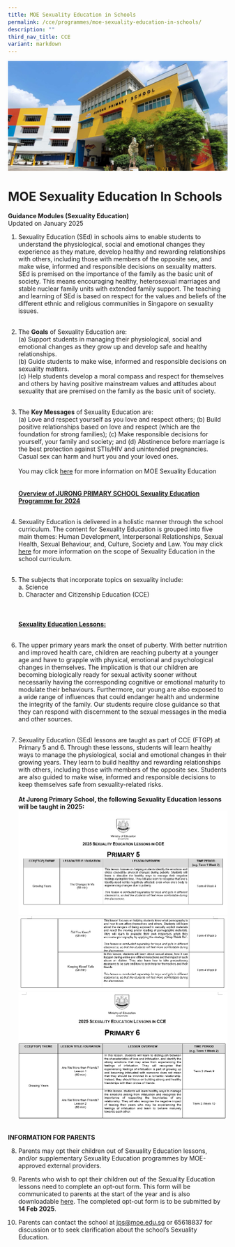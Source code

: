 ```yaml
---
title: MOE Sexuality Education in Schools
permalink: /cce/programmes/moe-sexuality-education-in-schools/
description: ""
third_nav_title: CCE
variant: markdown
---
```

![](/images/JPS_School_Front_Banner.jpg)

MOE Sexuality Education In Schools
==================================

**Guidance Modules (Sexuality Education)**<br>
Updated on January 2025

1.	Sexuality Education (SEd) in schools aims to enable students to understand the physiological, social and emotional changes they experience as they mature, develop healthy and rewarding relationships with others, including those with members of the opposite sex, and make wise, informed and responsible decisions on sexuality matters. SEd is premised on the importance of the family as the basic unit of society. This means encouraging healthy, heterosexual marriages and stable nuclear family units with extended family support. The teaching and learning of SEd is based on respect for the values and beliefs of the different ethnic and religious communities in Singapore on sexuality issues.
<br><br>
2.	The **Goals** of Sexuality Education are: <br>
(a)	Support students in managing their physiological, social and emotional changes as they grow up and develop safe and healthy relationships. <br>
(b)	Guide students to make wise, informed and responsible decisions on sexuality matters. <br>
(c)	Help students develop a moral compass and respect for themselves and others by having positive mainstream values and attitudes about sexuality that are premised on the family as the basic unit of society. 
<br><br>
3.	The **Key Messages** of Sexuality Education are: <br>
(a)	Love and respect yourself as you love and respect others;
(b)	Build positive relationships based on love and respect (which are the foundation for strong families);
(c)	Make responsible decisions for yourself, your family and society; and
(d)	Abstinence before marriage is the best protection against STIs/HIV and unintended pregnancies. Casual sex can harm and hurt you and your loved ones.
<br><br>
You may click <a target="_blank" href="https://go.gov.sg/moe-sexuality-education">here</a> for more information on MOE Sexuality Education
<br><br><br>
<u><b>Overview of JURONG PRIMARY SCHOOL Sexuality Education Programme for 2024</b></u>
<br><br>
4. Sexuality Education is delivered in a holistic manner through the school curriculum. The content for Sexuality Education is grouped into five main themes: Human Development, Interpersonal Relationships, Sexual Health, Sexual Behaviour, and, Culture, Society and Law. You may click <a target="_blank" href="https://go.gov.sg/moe-sexuality-education-scope">here</a> for more information on the scope of Sexuality Education in the school curriculum.
<br><br>
5. The subjects that incorporate topics on sexuality include: <br>
a.	Science <br>
b.	Character and Citizenship Education (CCE)<br>
<br><br><br>
<u><b>Sexuality Education Lessons:</b></u>
<br><br>
6. The upper primary years mark the onset of puberty. With better nutrition and improved health care, children are reaching puberty at a younger age and have to grapple with physical, emotional and psychological changes in themselves. The implication is that our children are becoming biologically ready for sexual activity sooner without necessarily having the corresponding cognitive or emotional maturity to modulate their behaviours. Furthermore, our young are also exposed to a wide range of influences that could endanger health and undermine the integrity of the family. Our students require close guidance so that they can respond with discernment to the sexual messages in the media and other sources. <br><br>

7. Sexuality Education (SEd) lessons are taught as part of CCE (FTGP) at Primary 5 and 6. Through these lessons, students will learn healthy ways to manage the physiological, social and emotional changes in their growing years. They learn to build healthy and rewarding relationships with others, including those with members of the opposite sex. Students are also guided to make wise, informed and responsible decisions to keep themselves safe from sexuality-related risks.  <br><br>
**At Jurong Primary School, the following Sexuality Education lessons will be taught in 2025:** <br>
![](/images/Screenshot_2025_01_17_111500.png)
![](/images/Screenshot_2025_01_17_111525.png)
![](/images/Screenshot_2025_01_17_111555.png)

<br>
<b>INFORMATION FOR PARENTS</b><br>

8. Parents may opt their children out of Sexuality Education lessons, and/or supplementary Sexuality Education programmes by MOE-approved external providers. <br>

9. Parents who wish to opt their children out of the Sexuality Education lessons need to complete an opt-out form. This form will be communicated  to parents at the start of the year and is also downloadable <a target="_blank" href="/files/Hard_Copy_Opt_out_form_Annex_A_2025.pdf">here</a>. The completed opt-out form is to be submitted by <b>14 Feb 2025</b>. 

11. Parents can contact the school at <a target="_blank" rel="noopener noreferrer nofollow" href="mailto:jps@moe.edu.sg">jps@moe.edu.sg</a> or 65618837 for discussion or to seek clarification about the school’s Sexuality Education.